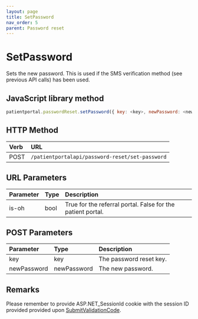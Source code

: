 ```yaml
---
layout: page
title: SetPassword
nav_order: 5
parent: Password reset
---
```


# SetPassword

Sets the new password. This is used if the SMS verification method (see previous API calls) has been used.

## JavaScript library method

```javascript
patientportal.passwordReset.setPassword({ key: <key>, newPassword: <newPassword> });
```

## HTTP Method

| Verb | URL                                               |
|:-----|:--------------------------------------------------|
| POST | `/patientportalapi/password-reset/set-password` |

## URL Parameters

| Parameter | Type   | Description                                                 |
|:----------|:-------|:------------------------------------------------------------|
| is-oh | bool | True for the referral portal. False for the patient portal. |

## POST Parameters

| Parameter | Type   | Description                                                 |
|:----------|:-------|:------------------------------------------------------------|
| key | key | The password reset key. |
| newPassword | newPassword | The new password. |

## Remarks

Please remember to provide ASP.NET_SessionId cookie with the session ID provided provided upon [SubmitValidationCode](../password-reset/submitvalidationcode).
